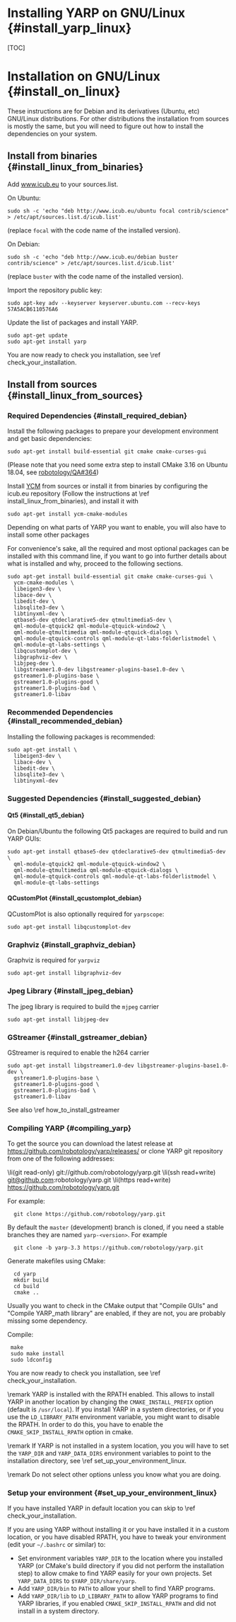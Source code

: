 Installing YARP on GNU/Linux                               {#install_yarp_linux}
============================

[TOC]

Installation on GNU/Linux                                    {#install_on_linux}
=========================

These instructions are for Debian and its derivatives (Ubuntu, etc) GNU/Linux
distributions. For other distributions the installation from sources is mostly
the same, but you will need to figure out how to install the dependencies on
your system.


Install from binaries                             {#install_linux_from_binaries}
---------------------

Add www.icub.eu to your sources.list.

On Ubuntu:

~~~{.sh}
sudo sh -c 'echo "deb http://www.icub.eu/ubuntu focal contrib/science" > /etc/apt/sources.list.d/icub.list'
~~~

(replace `focal` with the code name of the installed version).


On Debian:

~~~{.sh}
sudo sh -c 'echo "deb http://www.icub.eu/debian buster contrib/science" > /etc/apt/sources.list.d/icub.list'
~~~

(replace `buster` with the code name of the installed version).


Import the repository public key:

~~~{.sh}
sudo apt-key adv --keyserver keyserver.ubuntu.com --recv-keys 57A5ACB6110576A6
~~~

Update the list of packages and install YARP.

~~~{.sh}
sudo apt-get update
sudo apt-get install yarp
~~~

You are now ready to check you installation, see \ref check_your_installation.





Install from sources                               {#install_linux_from_sources}
--------------------

### Required Dependencies                             {#install_required_debian}


Install the following packages to prepare your development environment and get
basic dependencies:

~~~{.sh}
sudo apt-get install build-essential git cmake cmake-curses-gui
~~~

(Please note that you need some extra step to install CMake 3.16 on
Ubuntu 18.04, see
[robotology/QA#364](https://github.com/robotology/QA/issues/364))


Install [YCM](https://github.com/robotology/ycm/) from sources or install it
from binaries by configuring the icub.eu repository (Follow the instructions at
\ref install_linux_from_binaries), and install it with

~~~{.sh}
sudo apt-get install ycm-cmake-modules
~~~

Depending on what parts of YARP you want to enable, you will also have to
install some other packages


For convenience's sake, all the required and most optional packages can be
installed with this command line, if you want to go into further details about
what is installed and why, proceed to the following sections.

~~~{.sh}
sudo apt-get install build-essential git cmake cmake-curses-gui \
  ycm-cmake-modules \
  libeigen3-dev \
  libace-dev \
  libedit-dev \
  libsqlite3-dev \
  libtinyxml-dev \
  qtbase5-dev qtdeclarative5-dev qtmultimedia5-dev \
  qml-module-qtquick2 qml-module-qtquick-window2 \
  qml-module-qtmultimedia qml-module-qtquick-dialogs \
  qml-module-qtquick-controls qml-module-qt-labs-folderlistmodel \
  qml-module-qt-labs-settings \
  libqcustomplot-dev \
  libgraphviz-dev \
  libjpeg-dev \
  libgstreamer1.0-dev libgstreamer-plugins-base1.0-dev \
  gstreamer1.0-plugins-base \
  gstreamer1.0-plugins-good \
  gstreamer1.0-plugins-bad \
  gstreamer1.0-libav
~~~


### Recommended Dependencies                       {#install_recommended_debian}

Installing the following packages is recommended:

~~~{.sh}
sudo apt-get install \
  libeigen3-dev \
  libace-dev \
  libedit-dev \
  libsqlite3-dev \
  libtinyxml-dev
~~~

### Suggested Dependencies                           {#install_suggested_debian}

#### Qt5                                                   {#install_qt5_debian}

On Debian/Ubuntu the following Qt5 packages are required to build and run YARP
GUIs:

~~~{.sh}
sudo apt-get install qtbase5-dev qtdeclarative5-dev qtmultimedia5-dev \
  qml-module-qtquick2 qml-module-qtquick-window2 \
  qml-module-qtmultimedia qml-module-qtquick-dialogs \
  qml-module-qtquick-controls qml-module-qt-labs-folderlistmodel \
  qml-module-qt-labs-settings
~~~


#### QCustomPlot                                   {#install_qcustomplot_debian}

QCustomPlot is also optionally required for `yarpscope`:

~~~{.sh}
sudo apt-get install libqcustomplot-dev
~~~


### Graphviz                                          {#install_graphviz_debian}

Graphviz is required for `yarpviz`

~~~{.sh}
sudo apt-get install libgraphviz-dev
~~~


### Jpeg Library                                          {#install_jpeg_debian}

The jpeg library is required to build the `mjpeg` carrier

~~~{.sh}
sudo apt-get install libjpeg-dev
~~~


### GStreamer                                        {#install_gstreamer_debian}

GStreamer is required to enable the h264 carrier

~~~{.sh}
sudo apt-get install libgstreamer1.0-dev libgstreamer-plugins-base1.0-dev \
  gstreamer1.0-plugins-base \
  gstreamer1.0-plugins-good \
  gstreamer1.0-plugins-bad \
  gstreamer1.0-libav
~~~

See also \ref how_to_install_gstreamer


### Compiling YARP                                             {#compiling_yarp}

To get the source you can download the latest release at
https://github.com/robotology/yarp/releases/
or clone YARP git repository from one of the following addresses:

\li(git read-only) git://github.com/robotology/yarp.git
\li(ssh read+write) git@github.com:robotology/yarp.git
\li(https read+write) https://github.com/robotology/yarp.git

For example:

~~~{.sh}
  git clone https://github.com/robotology/yarp.git
~~~

By default the `master` (development) branch is cloned, if you need a stable
branches they are named `yarp-<version>`. For example

~~~{.sh}
  git clone -b yarp-3.3 https://github.com/robotology/yarp.git
~~~


Generate makefiles using CMake:

~~~{.sh}
  cd yarp
  mkdir build
  cd build
  cmake ..
~~~

Usually you want to check in the CMake output that "Compile GUIs" and
"Compile YARP_math library" are enabled, if they are not, you are probably
missing some dependency.


Compile:

~~~{.sh}
 make
 sudo make install
 sudo ldconfig
~~~

You are now ready to check you installation, see \ref check_your_installation.

\remark YARP is installed with the RPATH enabled. This allows to install YARP in
another location by changing the `CMAKE_INSTALL_PREFIX` option (default is
`/usr/local`). If you install YARP in a system directories, or if you use the
`LD_LIBRARY_PATH` environment variable, you might want to disable the RPATH.
In order to do this, you have to enable the `CMAKE_SKIP_INSTALL_RPATH` option
in cmake.

\remark If YARP is not installed in a system location, you you will have to set
the `YARP_DIR` and `YARP_DATA_DIRS` environment variables to point to the
installation directory, see \ref set_up_your_environment_linux.

\remark Do not select other options unless you know what you are doing.


### Setup your environment                      {#set_up_your_environment_linux}

If you have installed YARP in default location you can skip to
\ref check_your_installation.

If you are using YARP without installing it or you have installed it in a custom
location, or you have disabled RPATH, you have to tweak your environment (edit
your `~/.bashrc` or similar) to:

* Set environment variables `YARP_DIR` to the location where you installed YARP
  (or CMake's build directory if you did not perform the installation step) to
  allow cmake to find YARP easily for your own projects.
  Set `YARP_DATA_DIRS` to `$YARP_DIR/share/yarp`.
* Add `YARP_DIR/bin` to `PATH` to allow your shell to find YARP programs.
* Add `YARP_DIR/lib` to `LD_LIBRARY_PATH` to allow YARP programs to find YARP
  libraries, if you enabled `CMAKE_SKIP_INSTALL_RPATH` and did not install in
  a system directory.
